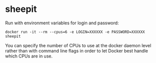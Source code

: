 # sheepit

Run with environment variables for login and password:

```
docker run -it --rm --cpus=6 -e LOGIN=XXXXXX -e PASSWORD=XXXXXX sheepit
```

You can specify the number of CPUs to use at the docker daemon level rather than with command line flags in order to let Docker best handle which CPUs are in use.
